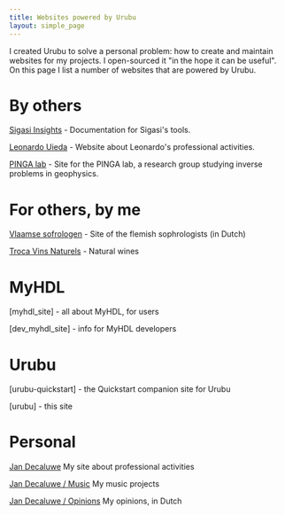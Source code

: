 ```yaml
---
title: Websites powered by Urubu
layout: simple_page
---
```


I created Urubu to solve a personal problem: how to create and maintain
websites for my projects. I open-sourced it "in the hope it can be useful".  On
this page I list a number of websites that are powered by Urubu.

By others
=========

[Sigasi Insights][sigasi] - Documentation for Sigasi's tools.

[Leonardo Uieda][leouieda] - Website about Leonardo's professional activities.

[PINGA lab][pinga] - Site for the PINGA lab, a research group studying inverse
problems in geophysics.

For others, by me
=================

[Vlaamse sofrologen][sofro] - Site of the flemish sophrologists (in Dutch)

[Troca Vins Naturels][troca] - Natural wines

MyHDL
=====

[myhdl_site] - all about MyHDL, for users

[dev_myhdl_site] - info for MyHDL developers

Urubu
=====

[urubu-quickstart] - the Quickstart companion site for Urubu

[urubu] - this site

Personal
========

[Jan Decaluwe][jan] My site about professional activities

[Jan Decaluwe / Music][janmusic] My music projects

[Jan Decaluwe / Opinions][janopinion] My opinions, in Dutch


[sigasi]: http://insights.sigasi.com
[leouieda]: http://www.leouieda.com/
[pinga]: http://www.pinga-lab.org/
[sofro]: http://www.vlaamsesofrologen.be
[jan]: http://www.jandecaluwe.com
[janmusic]: http://music.jandecaluwe.com
[janopinion]: http://nl.jandecaluwe.com
[troca]: http://www.troca-vn.be
